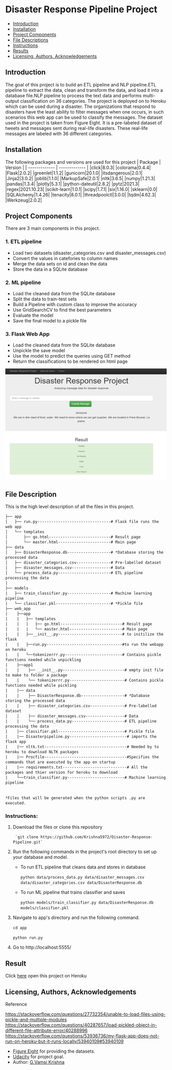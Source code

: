 # Disaster Response Pipeline Project
- [Introduction](#Introduction)
- [Installation](#Installation)
- [Project Components](#Project-Components)
- [File Descriptions](#File-Descriptions)
- [Instructions](#Instructions)
- [Results](#Result)
- [Licensing, Authors, Acknowledgements](#License)

## Introduction <a name="Introduction"></a>
The goal of this project is to build an ETL pipeline and NLP pipeline.ETL pipeline to extract the data, clean and transform the data, and load it into a database file.NLP pipeline to process the text data and performs multi-output classification on 36 categories. The project is deployed on to Heroku which can be used during a disaster. The organizations that respond to disasters have the least ability to filter messages when one occurs, in such scenarios this web app can be used to classify the messages. The dataset used in the project is taken from Figure Eight. It is a pre-labeled dataset of tweets and messages sent during real-life disasters. These real-life messages are labeled with 36 different categories.

## Installation <a name="Installation"></a>
The following packages and versions are used for this project
| Package  | Version |
| ------------- | ------------- |
|click|8.0.3|
|colorama|0.4.4|
|Flask|2.0.2|
|greenlet|1.1.2|
|gunicorn|20.1.0|
|itsdangerous|2.0.1|
|Jinja2|3.0.2|
|joblib|1.1.0|
|MarkupSafe|2.0.1|
|nltk|3.6.5|
|numpy|1.21.3|
|pandas|1.3.4|
|plotly|5.3.1|
|python-dateutil|2.8.2|
|pytz|2021.3|
|regex|2021.10.23|
|scikit-learn|1.0.1|
|scipy|1.7.1|
|six|1.16.0|
|sklearn|0.0|
|SQLAlchemy|1.4.26|
|tenacity|8.0.1|
|threadpoolctl|3.0.0|
|tqdm|4.62.3|
|Werkzeug|2.0.2|



## Project Components <a name="Project-Components"></a>
There are 3 main components in this project.
### 1. ETL pipeline
- Load two datasets (disaster_categories.csv and disaster_messages.csv)
- Convert the values in catefories to column names
- Merge the data sets on id and clean the data
- Store the data in a SQLite database

### 2. ML pipeline
- Load the cleaned data from the SQLite database
- Split the data to train-test sets
- Build a Pipeline with custom class to improve the accuracy 
- Use GridSearchCV to find the best parameters
- Evaluate the model
- Save the final model to a pickle file

### 3. Flask Web App
- Load the cleaned data from the SQLite database
- Unpickle the save model
- Use the model to predict the queries using GET method 
- Return the classifications to be rendered on html page

![Example](img/example.PNG)


## File Description <a name="File-Descriptions"></a>
This is the high level description of all the files in this project.
```
├── app
│   ├── run.py--------------------------------# Flask file runs the web app
│   └── templates
│       ├── go.html---------------------------# Result page
│       └── master.html-----------------------# Main page
├── data
│   ├── DisasterResponse.db-------------------# *Database storing the processed data
│   ├── disaster_categories.csv---------------# Pre-labelled dataset
│   ├── disaster_messages.csv-----------------# Data
│   └── process_data.py-----------------------# ETL pipeline processing the data
|   
├── models
|   ├── train_classifier.py-------------------# Machine learning pipeline
|   └── classifier.pkl------------------------# *Pickle file
├── web_app
|    ├──app
|    |   ├── templates
|    |   |   ├── go.html---------------------------# Result page
|    |   |   └── master.html-----------------------# Main page
|    |   ├──__init__.py----------------------------# to initilize the flask
|    |   ├──run.py---------------------------------#to run the webapp on heroku
|    |   └──tokenizerrr.py-------------------------# Contains pickle functions needed while unpickling 
|    ├──app1
|    |    ├── __init__.py---------------------------# empty init file to make to folder a package
|    |    └── tokenizerrr.py------------------------# Contains pickle functions needed while pickling 
|    |── data
|    |    ├── DisasterResponse.db-------------------# *Database storing the processed data
|    |    ├── disaster_categories.csv---------------# Pre-labelled dataset
|    |    ├── disaster_messages.csv-----------------# Data
|    |    └── process_data.py-----------------------# ETL pipeline processing the data
|    |── classifier.pkl-----------------------------# Pickle file
|    |── Disasterpipeline.py-------------------------# imports the flask app
|    |── nltk.txt------------------------------------# Needed by to heroku to download NLTK packages
|    |── Procfile------------------------------------#Specifies the commands that are executed by the app on startup
|    |── requirements.txt----------------------------# All the packages and thier version for heroku to download
|    └──train_classifier.py-------------------------# Machine learning pipeline


*Files that will be generated when the python scripts .py are executed.
```


### Instructions:<a name="Instructions"></a>

1. Download the files or clone this repository

        `git clone https://github.com/Krishna5972/Disaster-Response-Pipeline.git`

2. Run the following commands in the project's root directory to set up your database and model.

    - To run ETL pipeline that cleans data and stores in database
    
        `python data/process_data.py data/disaster_messages.csv data/disaster_categories.csv data/DisasterResponse.db`
    - To run ML pipeline that trains classifier and saves
    
        `python models/train_classifier.py data/DisasterResponse.db models/classifier.pkl`

3. Navigate to app's directory and run the following command.

    `cd app`
    
    `python run.py`

4. Go to http://localhost:5555/

## Result <a name="Result"></a>
Click [here](https://dsnd-message-classification.herokuapp.com//) open this project on Heroku

## Licensing, Authors, Acknowledgements <a name="License"></a>
Reference

   https://stackoverflow.com/questions/27732354/unable-to-load-files-using-pickle-and-multiple-modules
   https://stackoverflow.com/questions/40287657/load-pickled-object-in-different-file-attribute-error/40288996
   https://stackoverflow.com/questions/53936736/my-flask-app-does-not-run-on-heroku-but-it-runs-locally/53940109#53940109

* [Figure Eight](https://www.figure-eight.com/) for providing the datasets.
* [Udacity](https://www.udacity.com/) for project goal.
* Author: [G.Vamsi Krishna](https://github.com/Krishna5972)

